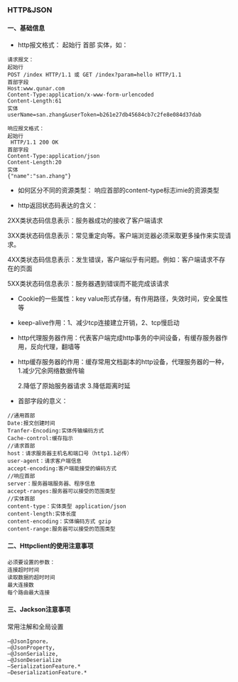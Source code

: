 ### HTTP&JSON

#### 一、基础信息

* http报文格式： 起始行   首部   实体，如：

```
请求报文：
起始行
POST /index HTTP/1.1 或 GET /index?param=hello HTTP/1.1
首部字段
Host:www.qunar.com
Content-Type:application/x-www-form-urlencoded
Content-Length:61
实体
userName=san.zhang&userToken=b261e27db45684cb7c2fe8e084d37dab
```

```
响应报文格式：
起始行
 HTTP/1.1 200 OK
首部字段
Content-Type:application/json
Content-Length:20
实体
{"name":"san.zhang"}
```

* 如何区分不同的资源类型：  响应首部的content-type标志imie的资源类型

* http返回状态码表达的含义：

2XX类状态码信息表示：服务器成功的接收了客户端请求

3XX类状态码信息表示：常见重定向等。客户端浏览器必须采取更多操作来实现请求。

4XX类状态码信息表示：发生错误，客户端似乎有问题。例如：客户端请求不存在的页面

5XX类状态码信息表示：服务器遇到错误而不能完成该请求

* Cookie的一些属性：key value形式存储，有作用路径，失效时间，安全属性等

* keep-alive作用：1、减少tcp连接建立开销，2、tcp慢启动

* http代理服务器作用：代表客户端完成http事务的中间设备，有缓存服务器作用，反向代理，翻墙等

* http缓存服务器的作用：缓存常用文档副本的http设备，代理服务器的一种，1.减少冗余网络数据传输

  2.降低了原始服务器请求 3.降低距离时延

* 首部字段的意义：

```
//通用首部
Date:报文创建时间
Tranfer-Encoding:实体传输编码方式
Cache-control:缓存指示
//请求首部
host：请求服务器主机名和端口号（http1.1必传）
user-agent：请求客户端信息
accept-encoding:客户端能接受的编码方式
//响应首部
server：服务器端服务器、程序信息
accept-ranges:服务器可以接受的范围类型
//实体首部
content-type：实体类型 application/json
content-length:实体长度
content-encoding：实体编码方式 gzip
content-range:服务器可以接受的范围类型
```

#### 二、Httpclient的使用注意事项

```
必须要设置的参数：
连接超时时间
读取数据的超时时间
最大连接数
每个路由最大连接
```

#### 三、Jackson注意事项

常用注解和全局设置

```
–@JsonIgnore，
–@JsonProperty,  
–@JsonSerialize,
–@JsonDeserialize
–SerializationFeature.*
–DeserializationFeature.* 
```

